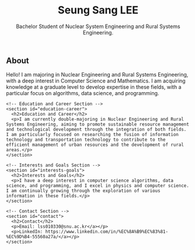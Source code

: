<!DOCTYPE html>
<html lang="en">
<head>
  <meta charset="UTF-8">
  <meta name="viewport" content="width=device-width, initial-scale=1.0">
  <link rel="stylesheet" href="styles.css"> <!-- Linking external stylesheet -->
</head>
<body>
  <!-- Header Section -->
  <header>
    <h1>Seung Sang LEE</h1>
    <p>Bachelor Student of Nuclear System Engineering and Rural Systems Engineering.</p>
  </header>

  <!-- Main Section -->
  <main>
    <!-- About Section -->
    <section id="about">
      <h2>About</h2>
      <p>Hello! I am majoring in Nuclear Engineering and Rural Systems Engineering, with a deep interest in Computer Science and Mathematics. I am acquiring knowledge at a graduate level to develop expertise in these fields, with a particular focus on algorithms, data science, and programming.</p>
    </section>

    <!-- Education and Career Section -->
    <section id="education-career">
      <h2>Education and Career</h2>
      <p>I am currently double-majoring in Nuclear Engineering and Rural Systems Engineering, aiming to promote sustainable resource management and technological development through the integration of both fields. I am particularly focused on researching the fusion of information technology and transportation technology to contribute to the efficient management of urban resources and the development of rural areas.</p>
    </section>

    <!-- Interests and Goals Section -->
    <section id="interests-goals">
      <h2>Interests and Goals</h2>
      <p>I have a deep interest in computer science algorithms, data science, and programming, and I excel in physics and computer science. I am continually growing through the exploration of various information in these fields.</p>
    </section>

    <!-- Contact Section -->
    <section id="contact">
      <h2>Contact</h2>
      <p>Email: lss010330@snu.ac.kr</a></p>
      <p>LinkedIn: https://www.linkedin.com/in/%EC%8A%B9%EC%83%81-%EC%9D%B4-55560a27a/</a></p>
    </section>
  </main>

</body>
</html>
